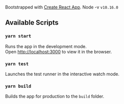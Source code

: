 Bootstrapped with [Create React App](https://github.com/facebook/create-react-app).
Node -v `v10.16.0`

## Available Scripts
### `yarn start`

Runs the app in the development mode.<br />
Open [http://localhost:3000](http://localhost:3000) to view it in the browser.

### `yarn test`

Launches the test runner in the interactive watch mode.<br />

### `yarn build`

Builds the app for production to the `build` folder.<br />